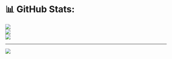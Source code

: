 # 📊 GitHub Stats:
![](https://github-readme-stats.vercel.app/api?username=oanhhtk&theme=dark&hide_border=false&include_all_commits=false&count_private=false)<br/>
![](https://github-readme-streak-stats.herokuapp.com/?user=oanhhtk&theme=dark&hide_border=false)<br/>
![](https://github-readme-stats.vercel.app/api/top-langs/?username=oanhhtk&theme=dark&hide_border=false&include_all_commits=false&count_private=false&layout=compact)

---
[![](https://visitcount.itsvg.in/api?id=oanhhtk&icon=0&color=0)](https://visitcount.itsvg.in)

<!-- Proudly created with GPRM ( https://gprm.itsvg.in ) -->
